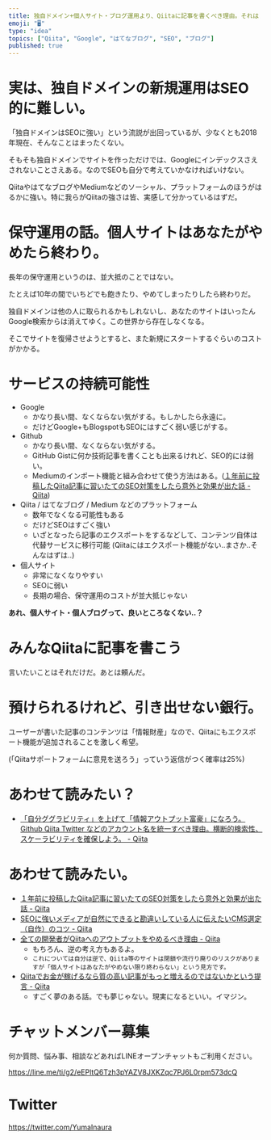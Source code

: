 ```yaml
---
title: 独自ドメイン+個人サイト・ブログ運用より、Qiitaに記事を書くべき理由。それは「SEOの強さ」と「保守運用コスト」。
emoji: "🖥"
type: "idea"
topics: ["Qiita", "Google", "はてなブログ", "SEO", "ブログ"]
published: true
---
```


# 実は、独自ドメインの新規運用はSEO的に難しい。

「独自ドメインはSEOに強い」という流説が出回っているが、少なくとも2018年現在、そんなことはまったくない。

そもそも独自ドメインでサイトを作っただけでは、Googleにインデックスさえされないことさえある。なのでSEOも自分で考えていかなければいけない。

QiitaやはてなブログやMediumなどのソーシャル、プラットフォームのほうがはるかに強い。特に我らがQiitaの強さは皆、実感して分かっているはずだ。

# 保守運用の話。個人サイトはあなたがやめたら終わり。

長年の保守運用というのは、並大抵のことではない。

たとえば10年の間でいちどでも飽きたり、やめてしまったりしたら終わりだ。

独自ドメインは他の人に取られるかもしれないし、あなたのサイトはいったんGoogle検索からは消えてゆく。この世界から存在しなくなる。

そこでサイトを復帰させようとすると、また新規にスタートするぐらいのコストがかかる。

# サービスの持続可能性

- Google
  - かなり長い間、なくならない気がする。もしかしたら永遠に。
  - だけどGoogle+もBlogspotもSEOにはすごく弱い感じがする。
- Github
  - かなり長い間、なくならない気がする。
  - GitHub Gistに何か技術記事を書くことも出来るけれど、SEO的には弱い。
  - Mediumのインポート機能と組み合わせて使う方法はある。([１年前に投稿したQiita記事に習いたてのSEO対策をしたら意外と効果が出た話 - Qiita](https://qiita.com/rorensu2236/items/868d481b408710640146))
- Qiita / はてなブログ / Medium などのプラットフォーム
  - 数年でなくなる可能性もある
  - だけどSEOはすごく強い
  - いざとなったら記事のエクスポートをするなどして、コンテンツ自体は代替サービスに移行可能 (Qiitaにはエクスポート機能がない‥まさか‥そんなはずは‥)
- 個人サイト
  - 非常になくなりやすい
  - SEOに弱い
  - 長期の場合、保守運用のコストが並大抵じゃない


**あれ、個人サイト・個人ブログって、良いところなくない‥？**

# みんなQiitaに記事を書こう

言いたいことはそれだけだ。あとは頼んだ。

# 預けられるけれど、引き出せない銀行。

ユーザーが書いた記事のコンテンツは「情報財産」なので、Qiitaにもエクスポート機能が追加されることを激しく希望。

(「Qiitaサポートフォームに意見を送ろう」っていう返信がつく確率は25%)

# あわせて読みたい？

- [「自分ググラビリティ」を上げて「情報アウトプット富豪」になろう。Github Qiita Twitter などのアカウント名を統一すべき理由。横断的検索性、スケーラビリティを確保しよう。 - Qiita](https://qiita.com/YumaInaura/items/191eef45306150458fbc)

# あわせて読みたい。

- [１年前に投稿したQiita記事に習いたてのSEO対策をしたら意外と効果が出た話 - Qiita](https://qiita.com/rorensu2236/items/868d481b408710640146)
- [SEOに強いメディアが自然にできると勘違いしている人に伝えたいCMS選定（自作）のコツ - Qiita](https://qiita.com/karaagedaisuki/items/52f707bffbaf580b6cdb)
- [全ての開発者がQiitaへのアウトプットをやめるべき理由 - Qiita](https://qiita.com/qiitadaisuki/items/2160a390ce91283707a1#comment-ceb6c8857b1cbc4c78d8)
  - もちろん、逆の考え方もあるよ。
  - `これについては自分は逆で、Qiita等のサイトは閉鎖や流行り廃りのリスクがありますが「個人サイトはあなたがやめない限り終わらない」という見方です。`
- [Qiitaでお金が稼げるなら質の高い記事がもっと増えるのではないかという提言 - Qiita](https://qiita.com/HiromuMasuda0228/items/aa3729882cb59fda9838)
  - すごく夢のある話。でも夢じゃない。現実になるといい。イマジン。








<!-- Update From Qiita API -->

# チャットメンバー募集


何か質問、悩み事、相談などあればLINEオープンチャットもご利用ください。

https://line.me/ti/g2/eEPltQ6Tzh3pYAZV8JXKZqc7PJ6L0rpm573dcQ





# Twitter


https://twitter.com/YumaInaura


<!-- Update From Qiita API -->


